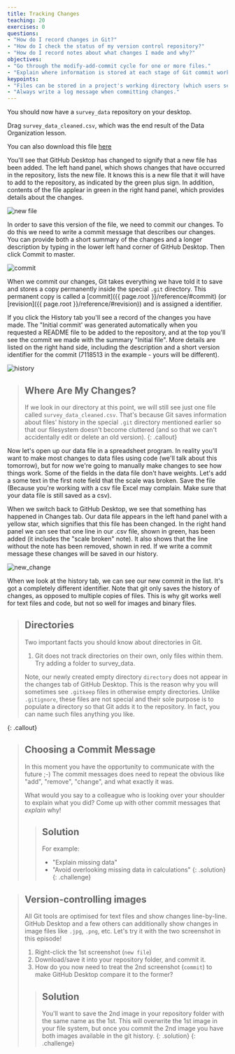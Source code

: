 ```yaml
---
title: Tracking Changes
teaching: 20
exercises: 0
questions:
- "How do I record changes in Git?"
- "How do I check the status of my version control repository?"
- "How do I record notes about what changes I made and why?"
objectives:
- "Go through the modify-add-commit cycle for one or more files."
- "Explain where information is stored at each stage of Git commit workflow."
keypoints:
- "Files can be stored in a project's working directory (which users see), the staging area (where the next commit is being built up) and the local repository (where commits are permanently recorded)."
- "Always write a log message when committing changes."
---
```


You should now have a `survey_data` repository on your desktop.

Drag `survey_data_cleaned.csv`, which was the end result of the Data Organization lesson.

You can also download this file [here](https://github.com/danieleavitabile/project-template/archive/refs/heads/main.zip)

You'll see that GitHub Desktop has changed to signify that a new file has been added. The left hand panel, which shows changes that have occurred in the repository, lists the new file.  It knows this is a new file that it will have to add to the repository, as indicated by the green plus sign.  In addition, contents of the file applear in green in the right hand panel, which provides details about the changes.  

![new file](../fig/GitDesktopChanges1.png)

In order to save this version of the file, we need to commit our changes. To do this we need to write a commit message that describes our changes.  You can provide both a short summary of the changes and a longer description by typing in the lower left hand corner of GitHub Desktop. Then click Commit to master.   

![commit](../fig/GitDesktopChanges2.png)

When we commit our changes,
Git takes everything we have told it to save 
and stores a copy permanently inside the special `.git` directory.
This permanent copy is called a [commit]({{ page.root }}/reference/#commit)
(or [revision]({{ page.root }}/reference/#revision)) and is assigned a identifier.  

If you click the History tab you'll see a record of the changes you have made.  The "Initial commit' was generated automatically when you requested a README file to be added to the repository, and at the top you'll see the commit we made with the summary "Initial file".  More details are listed on the right hand side, including the description and a short version identifier for the commit (7118513 in the example - yours will be different). 

![history](../fig/GitDesktopChanges3.png)

> ## Where Are My Changes?
> If we look in our directory at this point, we will still see just one file called `survey_data_cleaned.csv`.
> That's because Git saves information about files' history
> in the special `.git` directory mentioned earlier
> so that our filesystem doesn't become cluttered
> (and so that we can't accidentally edit or delete an old version).
{: .callout}

Now let's open up our data file in a spreadsheet program.  In reality you'll want to make most changes to data files using code (we'll talk about this tomorrow), but for now we're going to manually make changes to see how things work.  Some of the fields in the data file don't have weights.  Let's add a some text in the first note field that the scale was broken.  Save the file (Because you're working with a csv file Excel may complain.  Make sure that your data file is still saved as a csv).

When we switch back to GitHub Desktop, we see that something has happened in Changes tab.  Our data file appears in the left hand panel with a yellow star, which signifies that this file has been changed.  In the right hand panel we can see that one line in our .csv file, shown in green, has been added (it includes the "scale broken" note).  It also shows that the line without the note has been removed, shown in red.  If we write a commit message these changes will be saved in our history.

![new_change](../fig/GitDesktopChanges4.png)

When we look at the history tab, we can see our new commit in the list.  It's got a completely different identifier.  Note that git only saves the history of changes, as opposed to multiple copies of files.  This is why git works well for text files and code, but not so well for images and binary files.

> ## Directories
>
> Two important facts you should know about directories in Git.
>
> 1. Git does not track directories on their own, only files within them.
> Try adding a folder to survey_data.
> 
> Note, our newly created empty directory `directory` does not appear in
> the changes tab of GitHub Desktop. This is the reason why you will sometimes see `.gitkeep` files
> in otherwise empty directories. Unlike `.gitignore`, these files are not special
> and their sole purpose is to populate a directory so that Git adds it to
> the repository. In fact, you can name such files anything you like.
>
>
{: .callout}

> ## Choosing a Commit Message
>
> In this moment you have the opportunity to communicate with the future ;-)
> The commit messages does need to repeat the obvious like "add", "remove",
> "change", and what exactly it was.
> 
> What would you say to a colleague who is looking over your shoulder to
> explain what you did? Come up with other commit messages that _explain_ why!
>
> > ## Solution
> > For example:
> > - "Explain missing data"
> > - "Avoid overlooking missing data in calculations"
> {: .solution}
{: .challenge}

> ## Version-controlling images
>
> All Git tools are optimised for text files and show changes line-by-line.
> GitHub Desktop and a few others can additionally show changes in image files
> like `.jpg`, `.png`, etc. Let's try it with the two screenshot in this episode!
>
> 1. Right-click the 1st screenshot (`new file`)
> 2. Download/save it into your repository folder, and commit it.
> 3. How do you now need to treat the 2nd screenshot (`commit`) to make GitHub
>    Desktop compare it to the former?
>
> > ## Solution
> > You'll want to save the 2nd image in your repository folder with the same name 
> > as the 1st.  This will overwrite the 1st image in your file system, but once 
> > you commit the 2nd image you have both images available in the git history.
> {: .solution}
{: .challenge}

[commit-messages]: https://chris.beams.io/posts/git-commit/

